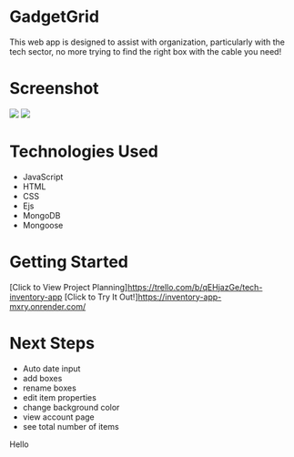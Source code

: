 # GadgetGrid
This web app is designed to assist with organization, particularly with the tech sector, no more trying to find the right box with the cable you need!

# Screenshot

<img src="https://i.imgur.com/VfkJscV.png">
<img src="https://i.imgur.com/XH2vx2A.png">

# Technologies Used

- JavaScript
- HTML
- CSS
- Ejs
- MongoDB
- Mongoose

# Getting Started

[Click to View Project Planning]https://trello.com/b/qEHjazGe/tech-inventory-app
[Click to Try It Out!]https://inventory-app-mxry.onrender.com/

# Next Steps

- Auto date input
- add boxes
- rename boxes
- edit item properties
- change background color
- view account page
- see total number of items

Hello
